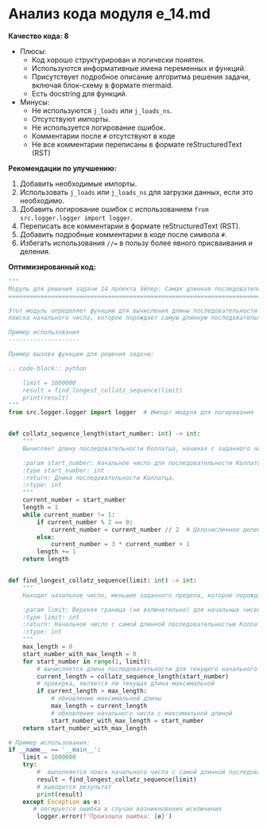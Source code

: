 # Анализ кода модуля e_14.md

**Качество кода: 8**

-   Плюсы:
    -   Код хорошо структурирован и логически понятен.
    -   Используются информативные имена переменных и функций.
    -   Присутствует подробное описание алгоритма решения задачи, включая блок-схему в формате mermaid.
    -   Есть docstring для функций.
-   Минусы:
    -   Не используются `j_loads` или `j_loads_ns`.
    -   Отсутствуют импорты.
    -   Не используется логирование ошибок.
    -   Комментарии после `#` отсутствуют в коде
    -   Не все комментарии переписаны в формате reStructuredText (RST)

**Рекомендации по улучшению:**

1.  Добавить необходимые импорты.
2.  Использовать `j_loads` или `j_loads_ns` для загрузки данных, если это необходимо.
3.  Добавить логирование ошибок с использованием `from src.logger.logger import logger`.
4.  Переписать все комментарии в формате reStructuredText (RST).
5.  Добавить подробные комментарии в коде после символа `#`.
6.  Избегать использования `//=` в пользу более явного присваивания и деления.

**Оптимизированный код:**

```python
"""
Модуль для решения задачи 14 проекта Эйлер: Самая длинная последовательность Коллатца.
=========================================================================================

Этот модуль определяет функции для вычисления длины последовательности Коллатца и
поиска начального числа, которое порождает самую длинную последовательность в заданном диапазоне.

Пример использования
--------------------

Пример вызова функции для решения задачи:

.. code-block:: python

    limit = 1000000
    result = find_longest_collatz_sequence(limit)
    print(result)
"""
from src.logger.logger import logger  # Импорт модуля для логирования


def collatz_sequence_length(start_number: int) -> int:
    """
    Вычисляет длину последовательности Коллатца, начиная с заданного числа.

    :param start_number: Начальное число для последовательности Коллатца.
    :type start_number: int
    :return: Длина последовательности Коллатца.
    :rtype: int
    """
    current_number = start_number
    length = 1
    while current_number != 1:
        if current_number % 2 == 0:
            current_number = current_number // 2  # Целочисленное деление для четных чисел
        else:
            current_number = 3 * current_number + 1
        length += 1
    return length


def find_longest_collatz_sequence(limit: int) -> int:
    """
    Находит начальное число, меньшее заданного предела, которое порождает самую длинную последовательность Коллатца.

    :param limit: Верхняя граница (не включительно) для начальных чисел.
    :type limit: int
    :return: Начальное число с самой длинной последовательностью Коллатца.
    :rtype: int
    """
    max_length = 0
    start_number_with_max_length = 0
    for start_number in range(1, limit):
        # вычисляется длина последовательности для текущего начального числа
        current_length = collatz_sequence_length(start_number)
        # проверка, является ли текущая длина максимальной
        if current_length > max_length:
            # обновление максимальной длины
            max_length = current_length
            # обновление начального числа с максимальной длиной
            start_number_with_max_length = start_number
    return start_number_with_max_length

# Пример использования:
if __name__ == '__main__':
    limit = 1000000
    try:
        #  выполняется поиск начального числа с самой длинной последовательностью
        result = find_longest_collatz_sequence(limit)
        # выводится результат
        print(result)
    except Exception as e:
       # логируется ошибка в случае возникновения исключения
        logger.error(f'Произошла ошибка: {e}')

```